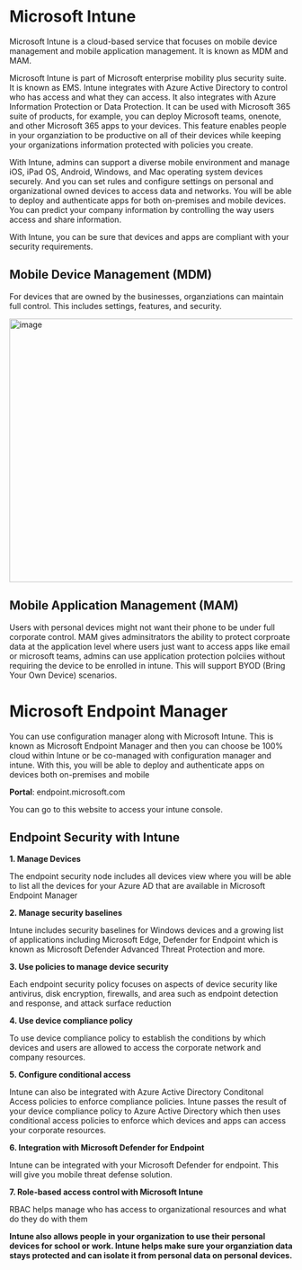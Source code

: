 # Microsoft Intune

Microsoft Intune is a cloud-based service that focuses on mobile device management and mobile application management. It is known as MDM and MAM.


Microsoft Intune is part of Microsoft enterprise mobility plus security suite. It is known as EMS. Intune integrates with Azure Active Directory to control who has access and what they can access. It also integrates with Azure Information Protection or Data Protection. It can be used with Microsoft 365 suite of products, for example, you can deploy Microsoft teams, onenote, and other Microsoft 365 apps to your devices. This feature enables people in your organziation to be productive on all of their devices while keeping your organizations information protected with policies you create.

With Intune, admins can support a diverse mobile environment and manage iOS, iPad OS, Android, Windows, and Mac operating system devices securely. And you can set rules and configure settings on personal and organizational owned devices to access data and networks. You will be able to deploy and authenticate apps for both on-premises and mobile devices. You can predict your company information by controlling the way users access and share information.

With Intune, you can be sure that devices and apps are compliant with your security requirements.

## Mobile Device Management (MDM)

For devices that are owned by the businesses, organziations can maintain full control. This includes settings, features, and security.

<img width="842" height="469" alt="image" src="https://github.com/user-attachments/assets/55d1356d-7d3e-4183-93bd-a57ad8c5d00d" />


## Mobile Application Management (MAM)

Users with personal devices might not want their phone to be under full corporate control. MAM gives adminsitrators the ability to protect corproate data at the application level where users just want to access apps like email or microsoft teams, admins can use application protection polciies without requiring the device to be enrolled in intune. This will support BYOD (Bring Your Own Device) scenarios.


# Microsoft Endpoint Manager

You can use configuration manager along with Microsoft Intune. This is known as Microsoft Endpoint Manager and then you can choose be 100% cloud within Intune or be co-managed with configuration manager and intune. With this, you will be able to deploy and authenticate apps on devices both on-premises and mobile

**Portal**: endpoint.microsoft.com

You can go to this website to access your intune console.


## Endpoint Security with Intune

**1. Manage Devices**

The endpoint security node includes all devices view where you will be able to list all the devices for your Azure AD that are available in Microsoft Endpoint Manager


**2. Manage security baselines**

Intune includes security baselines for Windows devices and a growing list of applications including Microsoft Edge, Defender for Endpoint which is known as Microsoft Defender Advanced Threat Protection and more. 


**3. Use policies to manage device security**

Each endpoint security policy focuses on aspects of device security like antivirus, disk encryption, firewalls, and area such as endpoint detection and response, and attack surface reduction


**4. Use device compliance policy**

To use device compliance policy to establish the conditions by which devices and users are allowed to access the corporate network and company resources. 


**5. Configure conditional access**

Intune can also be integrated with Azure Active Directory Conditonal Access policies to enforce compliance policies. Intune passes the result of your device compliance policy to Azure Active Directory which then uses conditional access policies to enforce which devices and apps can access your corporate resources.


**6. Integration with Microsoft Defender for Endpoint**

Intune can be integrated with your Microsoft Defender for endpoint. This will give you mobile threat defense solution.


**7. Role-based access control with Microsoft Intune**

RBAC helps manage who has access to organizational resources and what do they do with them


**Intune also allows people in your organization to use their personal devices for school or work. Intune helps make sure your organziation data stays protected and can isolate it from personal data on personal devices.**


